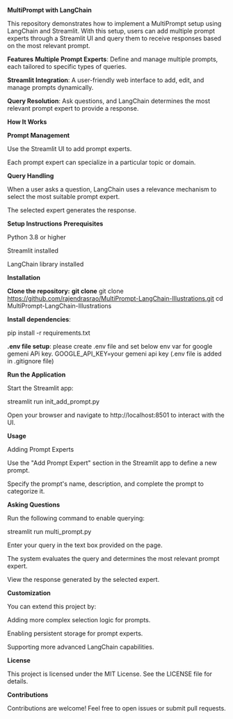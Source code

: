 **MultiPrompt with LangChain**

This repository demonstrates how to implement a MultiPrompt setup using LangChain and Streamlit. With this setup, users can add multiple prompt experts through a Streamlit UI and query them to receive responses based on the most relevant prompt.

**Features**
**Multiple Prompt Experts**: Define and manage multiple prompts, each tailored to specific types of queries.

**Streamlit Integration**: A user-friendly web interface to add, edit, and manage prompts dynamically.

**Query Resolution**: Ask questions, and LangChain determines the most relevant prompt expert to provide a response.

**How It Works**

**Prompt Management**

Use the Streamlit UI to add prompt experts.

Each prompt expert can specialize in a particular topic or domain.

**Query Handling**

When a user asks a question, LangChain uses a relevance mechanism to select the most suitable prompt expert.

The selected expert generates the response.

**Setup Instructions**
**Prerequisites**

Python 3.8 or higher

Streamlit installed

LangChain library installed

**Installation**

**Clone the repository:**
**git clone** 
git clone https://github.com/rajendrasrao/MultiPrompt-LangChain-Illustrations.git
cd MultiPrompt-LangChain-Illustrations

**Install dependencies**:

pip install -r requirements.txt

**.env file setup**:
please create .env file and set below env var for google gemeni APi key.
GOOGLE_API_KEY=your gemeni api key (.env file is added in .gitignore file)

**Run the Application**

Start the Streamlit app:

streamlit run init_add_prompt.py

Open your browser and navigate to http://localhost:8501 to interact with the UI.

**Usage**

Adding Prompt Experts



Use the "Add Prompt Expert" section in the Streamlit app to define a new prompt.

Specify the prompt's name, description, and complete the prompt to categorize it.

**Asking Questions**

Run the following command to enable querying:

streamlit run multi_prompt.py

Enter your query in the text box provided on the page.

The system evaluates the query and determines the most relevant prompt expert.

View the response generated by the selected expert.





**Customization**

You can extend this project by:

Adding more complex selection logic for prompts.

Enabling persistent storage for prompt experts.

Supporting more advanced LangChain capabilities.

**License**

This project is licensed under the MIT License. See the LICENSE file for details.

**Contributions**

Contributions are welcome! Feel free to open issues or submit pull requests.

